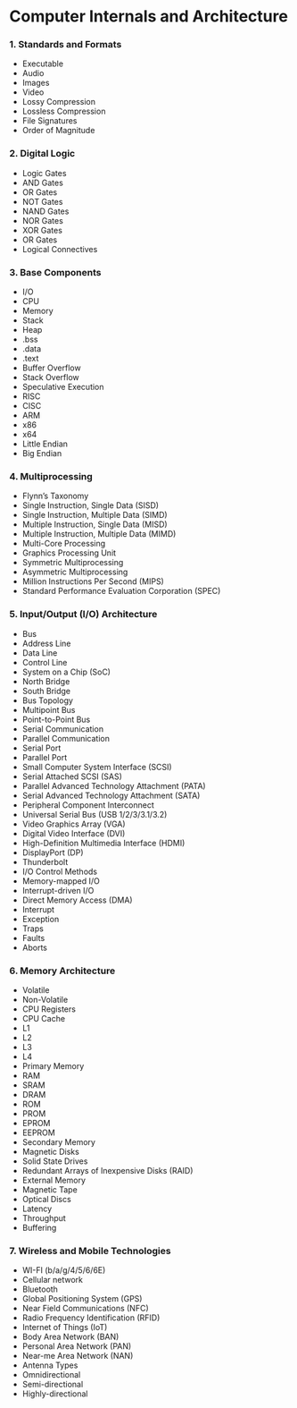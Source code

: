 # Computer Internals and Architecture

### 1. Standards and Formats
  * Executable
  * Audio
  * Images
  * Video
  * Lossy Compression
  * Lossless Compression
  * File Signatures
  * Order of Magnitude

### 2. Digital Logic
  * Logic Gates
  * AND Gates
  * OR Gates
  * NOT Gates
  * NAND Gates
  * NOR Gates
  * XOR Gates
  * OR Gates
  * Logical Connectives

### 3. Base Components
  * I/O
  * CPU
  * Memory
  * Stack
  * Heap
  * .bss
  * .data
  * .text
  * Buffer Overflow
  * Stack Overflow
  * Speculative Execution
  * RISC
  * CISC
  * ARM
  * x86
  * x64
  * Little Endian
  * Big Endian

### 4. Multiprocessing
  * Flynn’s Taxonomy
  * Single Instruction, Single Data (SISD)
  * Single Instruction, Multiple Data (SIMD)
  * Multiple Instruction, Single Data (MISD)
  * Multiple Instruction, Multiple Data (MIMD)
  * Multi-Core Processing
  * Graphics Processing Unit
  * Symmetric Multiprocessing
  * Asymmetric Multiprocessing
  * Million Instructions Per Second (MIPS)
  * Standard Performance Evaluation Corporation (SPEC)

### 5. Input/Output (I/O) Architecture
  * Bus
  * Address Line
  * Data Line
  * Control Line
  * System on a Chip (SoC)
  * North Bridge
  * South Bridge
  * Bus Topology
  * Multipoint Bus
  * Point-to-Point Bus
  * Serial Communication
  * Parallel Communication
  * Serial Port
  * Parallel Port
  * Small Computer System Interface (SCSI)
  * Serial Attached SCSI (SAS)
  * Parallel Advanced Technology Attachment (PATA)
  * Serial Advanced Technology Attachment (SATA)
  * Peripheral Component Interconnect
  * Universal Serial Bus (USB 1/2/3/3.1/3.2)
  * Video Graphics Array (VGA)
  * Digital Video Interface (DVI)
  * High-Definition Multimedia Interface (HDMI)
  * DisplayPort (DP)
  * Thunderbolt
  * I/O Control Methods
  * Memory-mapped I/O
  * Interrupt-driven I/O
  * Direct Memory Access (DMA)
  * Interrupt
  * Exception
  * Traps
  * Faults
  * Aborts

### 6. Memory Architecture
  * Volatile
  * Non-Volatile
  * CPU Registers
  * CPU Cache
  * L1
  * L2
  * L3
  * L4
  * Primary Memory
  * RAM
  * SRAM
  * DRAM
  * ROM
  * PROM
  * EPROM
  * EEPROM
  * Secondary Memory
  * Magnetic Disks
  * Solid State Drives
  * Redundant Arrays of Inexpensive Disks (RAID)
  * External Memory
  * Magnetic Tape
  * Optical Discs
  * Latency
  * Throughput
  * Buffering

### 7. Wireless and Mobile Technologies
  * WI-FI (b/a/g/4/5/6/6E)
  * Cellular network
  * Bluetooth
  * Global Positioning System (GPS)
  * Near Field Communications (NFC)
  * Radio Frequency Identification (RFID)
  * Internet of Things (IoT)
  * Body Area Network (BAN)
  * Personal Area Network (PAN)
  * Near-me Area Network (NAN)
  * Antenna Types
  * Omnidirectional
  * Semi-directional
  * Highly-directional
